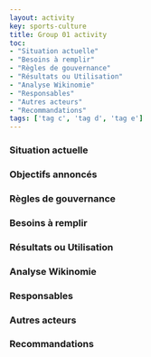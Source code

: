 ```yaml
---
layout: activity
key: sports-culture
title: Group 01 activity
toc:
- "Situation actuelle"
- "Besoins à remplir"
- "Règles de gouvernance"
- "Résultats ou Utilisation"
- "Analyse Wikinomie"
- "Responsables"
- "Autres acteurs"
- "Recommandations"
tags: ['tag c', 'tag d', 'tag e']
---
```


### Situation actuelle

### Objectifs annoncés


### Règles de gouvernance


### Besoins à remplir


### Résultats ou Utilisation


### Analyse Wikinomie


### Responsables


### Autres acteurs


### Recommandations

